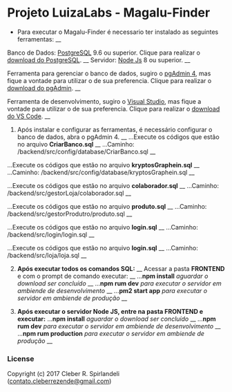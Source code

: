 # Projeto LuizaLabs - Magalu-Finder

- Para executar o Magalu-Finder é necessario ter instalado as seguintes ferramentas: __

Banco de Dados: [PostgreSQL] 9.6 ou superior. Clique para realizar o [download do PostgreSQL]. __
Servidor: [Node Js] 8 ou superior. __

Ferramenta para gerenciar o banco de dados, sugiro o [pgAdmin 4], mas fique a vontade para utilizar o de sua preferencia. Clique para realizar o [download do pgAdmin]. __

Ferramenta de desenvolvimento, sugiro o [Visual Studio], mas fique a vontade para utilizar o de sua preferencia. Clique para realizar o [download do VS Code]. __

1. Após instalar e configurar as ferramentas, é necessário configurar o banco de dados, abra o pgAdmin 4. __
...Execute os códigos que estão no arquivo **CriarBanco.sql** __
...Caminho: /backend/src/config/database/CriarBanco.sql __

...Execute os códigos que estão no arquivo **kryptosGraphein.sql** __
...Caminho: /backend/src/config/database/kryptosGraphein.sql __

...Execute os códigos que estão no arquivo **colaborador.sql** __
...Caminho: /backend/src/gestorLoja/colaborador.sql __

...Execute os códigos que estão no arquivo **produto.sql** __
...Caminho: /backend/src/gestorProdutro/produto.sql __

...Execute os códigos que estão no arquivo **login.sql** __
...Caminho: /backend/src/login/login.sql __

...Execute os códigos que estão no arquivo **login.sql** __
...Caminho: /backend/src/loja/loja.sql __

2. **Após executar todos os comandos SQL:** __
Acessar a pasta **FRONTEND** e com o prompt de comando executar: __
...**npm install** _aguardar o download ser concluído_ __
...**npm rum dev** _para executar o servidor em ambiende de desenvolvimento_ __
...**pm2 start app** _para executar o servidor em ambiende de produção_ __


3. **Após executar o servidor Node JS, entre na pasta FRONTEND e executar:**
...**npm install** _aguardar o download ser concluído_ __
...**npm rum dev** _para executar o servidor em ambiende de desenvolvimento_ __
...**npm rum production** _para executar o servidor em ambiende de produção_ __

### License
Copyright (c) 2017 Cleber R. Spirlandeli (contato.cleberrezende@gmail.com)

[PostgreSQL]: https://www.postgresql.org/
[download do PostgreSQL]: https://www.enterprisedb.com/downloads/postgres-postgresql-downloads#windows

[Node Js]: https://nodejs.org/en/

[pgAdmin 4]: https://www.pgadmin.org/
[download do pgAdmin]: https://www.pgadmin.org/download/

[Visual Studio]: https://code.visualstudio.com/
[download do VS Code]: https://code.visualstudio.com/Download
